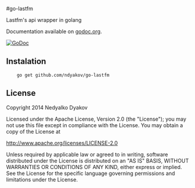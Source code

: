 #go-lastfm

Lastfm's api wrapper in golang

Documentation available on [godoc.org](http://godoc.org/github.com/ndyakov/go-lastfm).

[![GoDoc](https://godoc.org/github.com/ndyakov/go-lastfm?status.png)](https://godoc.org/github.com/ndyakov/go-lastfm)

## Instalation

```
    go get github.com/ndyakov/go-lastfm
```

## License
   Copyright 2014 Nedyalko Dyakov

   Licensed under the Apache License, Version 2.0 (the "License");
   you may not use this file except in compliance with the License.
   You may obtain a copy of the License at

   http://www.apache.org/licenses/LICENSE-2.0

   Unless required by applicable law or agreed to in writing, software
   distributed under the License is distributed on an "AS IS" BASIS,
   WITHOUT WARRANTIES OR CONDITIONS OF ANY KIND, either express or implied.
   See the License for the specific language governing permissions and
   limitations under the License.

